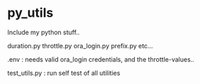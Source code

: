 # py_utils

 Include my python stuff..

 duration.py
 throttle.py
 ora_login.py
 prefix.py
 etc... 

 .env : needs valid ora_login credentials, and the throttle-values..

 test_utils.py : run self test of all utilities
